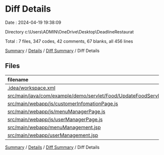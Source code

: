# Diff Details

Date : 2024-04-19 19:38:09

Directory c:\\Users\\ADMIN\\OneDrive\\Desktop\\DeadlineRestaurat

Total : 7 files,  347 codes, 42 comments, 67 blanks, all 456 lines

[Summary](results.md) / [Details](details.md) / [Diff Summary](diff.md) / Diff Details

## Files
| filename | language | code | comment | blank | total |
| :--- | :--- | ---: | ---: | ---: | ---: |
| [.idea/workspace.xml](/.idea/workspace.xml) | XML | 3 | 0 | 0 | 3 |
| [src/main/java/com/example/demo/servlet/Food/UpdateFoodServlet.java](/src/main/java/com/example/demo/servlet/Food/UpdateFoodServlet.java) | Java | 70 | 2 | 15 | 87 |
| [src/main/webapp/js/customerInfomationPage.js](/src/main/webapp/js/customerInfomationPage.js) | JavaScript | 0 | 0 | 2 | 2 |
| [src/main/webapp/js/menuManagerPage.js](/src/main/webapp/js/menuManagerPage.js) | JavaScript | 60 | 14 | 15 | 89 |
| [src/main/webapp/js/userManagerPage.js](/src/main/webapp/js/userManagerPage.js) | JavaScript | 78 | 16 | 19 | 113 |
| [src/main/webapp/menuManagement.jsp](/src/main/webapp/menuManagement.jsp) | HTML | 55 | 4 | 6 | 65 |
| [src/main/webapp/userManagement.jsp](/src/main/webapp/userManagement.jsp) | HTML | 81 | 6 | 10 | 97 |

[Summary](results.md) / [Details](details.md) / [Diff Summary](diff.md) / Diff Details